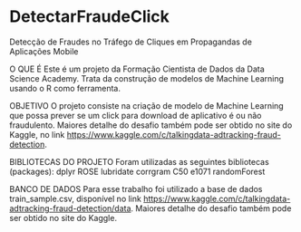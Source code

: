 # DetectarFraudeClick
Detecção de Fraudes no Tráfego de Cliques em Propagandas de Aplicações Mobile


O QUE É
Este é um projeto da Formação Cientista de Dados da Data Science Academy. Trata da construção de modelos de Machine Learning usando o R como ferramenta.


OBJETIVO
O projeto consiste na criação de modelo de Machine Learning que possa prever se um click para download de aplicativo é ou não fraudulento. Maiores detalhe do desafio também pode ser obtido no site do Kaggle, no link https://www.kaggle.com/c/talkingdata-adtracking-fraud-detection. 


BIBLIOTECAS DO PROJETO
Foram utilizadas as seguintes bibliotecas (packages):
dplyr
ROSE
lubridate
corrgram
C50
e1071
randomForest


BANCO DE DADOS
Para esse trabalho foi utilizado a base de dados train_sample.csv, disponível no link https://www.kaggle.com/c/talkingdata-adtracking-fraud-detection/data. Maiores detalhe do desafio também pode ser obtido no site do Kaggle.

